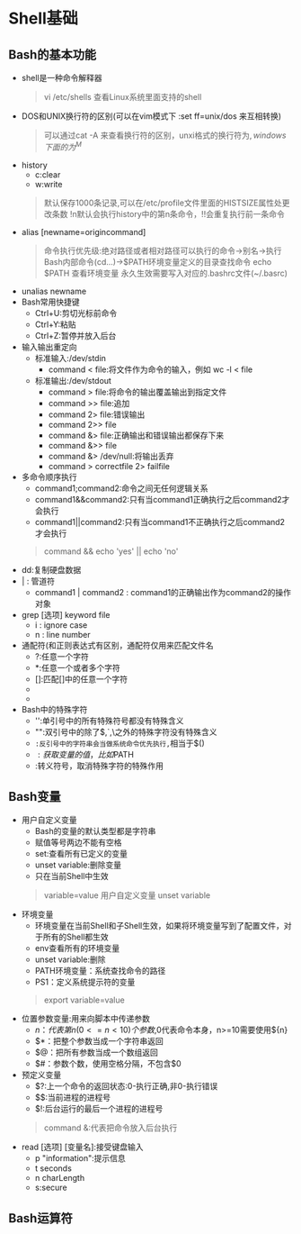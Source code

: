 # Shell基础

## Bash的基本功能

- shell是一种命令解释器
    > vi /etc/shells 查看Linux系统里面支持的shell
- DOS和UNIX换行符的区别(可以在vim模式下 :set ff=unix/dos 来互相转换)
    > 可以通过cat -A 来查看换行符的区别，unxi格式的换行符为$,windows下面的为^M$
- history
    - c:clear
    - w:write
    > 默认保存1000条记录,可以在/etc/profile文件里面的HISTSIZE属性处更改条数
    > !n默认会执行history中的第n条命令，!!会重复执行前一条命令
- alias [newname=origincommand]
    > 命令执行优先级:绝对路径或者相对路径可以执行的命令->别名->执行Bash内部命令(cd...)->$PATH环境变量定义的目录查找命令
    > echo $PATH 查看环境变量
    > 永久生效需要写入对应的.bashrc文件(~/.basrc)
 - unalias newname
 - Bash常用快捷键
    - Ctrl+U:剪切光标前命令
    - Ctrl+Y:粘贴
    - Ctrl+Z:暂停并放入后台
- 输入输出重定向
    - 标准输入:/dev/stdin
        - command < file:将文件作为命令的输入，例如 wc -l < file
    - 标准输出:/dev/stdout
        - command > file:将命令的输出覆盖输出到指定文件
        - command >> file:追加
        - command 2> file:错误输出
        - command 2>> file
        - command &> file:正确输出和错误输出都保存下来
        - command &>> file
        - command &> /dev/null:将输出丢弃
        - command > correctfile 2> failfile
- 多命令顺序执行
    - command1;command2:命令之间无任何逻辑关系
    - command1&&command2:只有当command1正确执行之后command2才会执行
    - command1||command2:只有当command1不正确执行之后command2才会执行
    > command && echo 'yes' || echo 'no'
- dd:复制硬盘数据
- | : 管道符
    - command1 | command2 : command1的正确输出作为command2的操作对象
- grep [选项] keyword file
    - i : ignore case
    - n : line number
- 通配符(和正则表达式有区别，通配符仅用来匹配文件名
    - ?:任意一个字符
    - *:任意一个或者多个字符
    - []:匹配[]中的任意一个字符
    - [-]:匹配一个范围中的任意一个字符,例如[a-z]
    - [^]:匹配不是[]中的一个字符,例如[^1-9]
- Bash中的特殊字符
    - '':单引号中的所有特殊符号都没有特殊含义
    - "":双引号中的除了$,`,\之外的特殊字符没有特殊含义
    - ``:反引号中的字符串会当做系统命令优先执行,``相当于$()
    - $:获取变量的值，比如$PATH
    - \:转义符号，取消特殊字符的特殊作用

## Bash变量

- 用户自定义变量
    - Bash的变量的默认类型都是字符串
    - 赋值等号两边不能有空格
    - set:查看所有已定义的变量
    - unset variable:删除变量
    - 只在当前Shell中生效
    > variable=value 用户自定义变量
    > unset variable
- 环境变量
    - 环境变量在当前Shell和子Shell生效，如果将环境变量写到了配置文件，对于所有的Shell都生效
    - env查看所有的环境变量
    - unset variable:删除
    - PATH环境变量：系统查找命令的路径
    - PS1：定义系统提示符的变量
    > export variable=value
- 位置参数变量:用来向脚本中传递参数
    - $n：代表第n(0<=n<10)个参数,$0代表命令本身，n>=10需要使用${n}
    - $*：把整个参数当成一个字符串返回
    - $@：把所有参数当成一个数组返回
    - $#：参数个数，使用空格分隔，不包含$0
- 预定义变量
    - $?:上一个命令的返回状态:0-执行正确,非0-执行错误
    - $$:当前进程的进程号
    - $!:后台运行的最后一个进程的进程号
    > command &:代表把命令放入后台执行
- read [选项] [变量名]:接受键盘输入
    - p "information":提示信息
    - t seconds
    - n charLength
    - s:secure
## Bash运算符